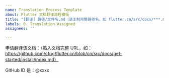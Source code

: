 ```yaml
---
name: Translation Process Template
about: Flutter 文档翻译流程模板
title: "[翻译] 路径/文件名.md（请复制完整路径名，如 flutter.cn/src/docs/***.md）"
labels: 0. Translation Assigned
assignees: ''

---
```


申请翻译该文档：（贴入文档完整 URL，如：https://github.com/cfug/flutter.cn/blob/cn/src/docs/get-started/install/index.md）

GitHub ID 是：@xxxx
